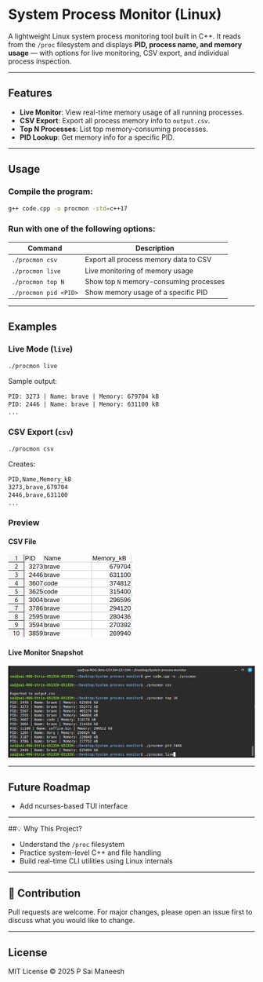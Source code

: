 #  System Process Monitor (Linux)

A lightweight Linux system process monitoring tool built in C++. It reads from the `/proc` filesystem and displays **PID, process name, and memory usage** — with options for live monitoring, CSV export, and individual process inspection.

---

##  Features

-  **Live Monitor**: View real-time memory usage of all running processes.
-  **CSV Export**: Export all process memory info to `output.csv`.
-  **Top N Processes**: List top memory-consuming processes.
-  **PID Lookup**: Get memory info for a specific PID.

---

##  Usage

###  Compile the program:
```bash
g++ code.cpp -o procmon -std=c++17
```

###  Run with one of the following options:

| Command                 | Description                             |
| -----------------------|------------------------------------------|
| `./procmon csv`       | Export all process memory data to CSV   |
| `./procmon live`      | Live monitoring of memory usage         |
| `./procmon top N`       | Show top `N` memory-consuming processes |
| `./procmon pid <PID>`   | Show memory usage of a specific PID     |

---

##  Examples

###  Live Mode (`live`)
```bash
./procmon live
```
Sample output:
```
PID: 3273 | Name: brave | Memory: 679704 kB
PID: 2446 | Name: brave | Memory: 631100 kB
...
```

###  CSV Export (`csv`)
```bash
./procmon csv
```
Creates:
```
PID,Name,Memory_kB
3273,brave,679704
2446,brave,631100
...
```

###  Preview

#### CSV File
![CSV file Preview](images/csv.png)

#### Live Monitor Snapshot
![System Process Monitor Preview](images/SysProMon.png)

---

##  Future Roadmap

-  Add ncurses-based TUI interface

---

##💡 Why This Project?

- Understand the `/proc` filesystem
- Practice system-level C++ and file handling
- Build real-time CLI utilities using Linux internals

---

## 🤝 Contribution

Pull requests are welcome. For major changes, please open an issue first to discuss what you would like to change.

---

##  License

MIT License © 2025 P Sai Maneesh
